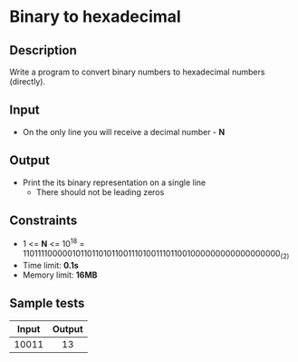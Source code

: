 # Binary to hexadecimal

## Description
Write a program to convert binary numbers to hexadecimal numbers (directly).

## Input
- On the only line you will receive a decimal number - **N**

## Output
- Print the its binary representation on a single line
  - There should not be leading zeros

## Constraints
- 1 <= **N** <= 10<sup>18</sup> = 110111100000101101101011001110100111011001000000000000000000<sub>(2)</sub>
- Time limit: **0.1s**
- Memory limit: **16MB**

## Sample tests

| Input | Output |
|:-----:|:------:|
| 10011 | 13     |
